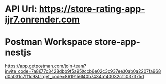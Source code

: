 
# API Url: https://store-rating-app-ijr7.onrender.com

# Postman Workspace store-app-nestjs
https://app.getpostman.com/join-team?invite_code=7a8677c3428dbb9f5a959ccb6e02c3c937ee30ab0a2207fa968d0a031c7ff1c9&target_code=8619156f40b7434a140032c1b037375d

